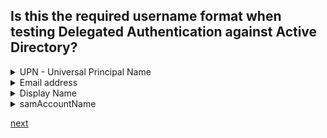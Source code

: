 ## Is this the required username format when testing Delegated Authentication against Active Directory?


<details>
  <summary>UPN - Universal Principal Name</summary>
<p>
  Yes
</p>
</details>

<details>
  <summary>Email address</summary>
<p>
  No
</p>
</details>

<details>
  <summary>Display Name</summary>
<p>
  No
</p>
</details>

<details>
  <summary>samAccountName</summary>
<p>
  No
</p>
</details>




[next](3.md)

